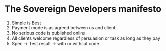# The Sovereign Developers manifesto

1. Simple is Best
2. Payment mode is as agreed between us and client. 
3. No serious code is published online
4. All clients welcome regardless of persuasion or task as long as they pay
5. Spec -> Test result -> with or without code

